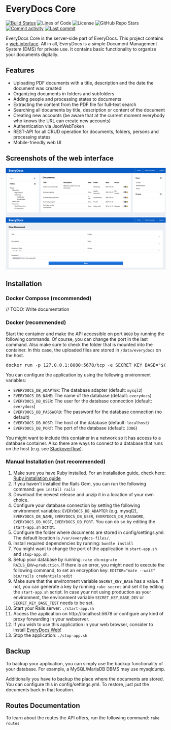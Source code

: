 # EveryDocs Core

[![Build Status](https://img.shields.io/github/actions/workflow/status/jonashellmann/everydocs-core/ruby.yml??branch=main&style=flat-square)](https://github.com/jonashellmann/everydocs-core/actions?query=workflow%3ARuby)
![Lines of Code](https://img.shields.io/tokei/lines/github/jonashellmann/everydocs-core?style=flat-square)
![License](https://img.shields.io/github/license/jonashellmann/everydocs-core?style=flat-square)
![GitHub Repo
Stars](https://img.shields.io/github/stars/jonashellmann/everydocs-core?style=social)
[![Commit activity](https://img.shields.io/github/commit-activity/y/jonashellmann/everydocs-core?style=flat-square)](https://github.com/jonashellmann/everydocs-core/commits/)
[![Last commit](https://img.shields.io/github/last-commit/jonashellmann/everydocs-core?style=flat-square)](https://github.com/jonashellmann/everydocs-core/commits/)

EveryDocs Core is the server-side part of EveryDocs. This project contains a [web interface](https://github.com/jonashellmann/everydocs-web/). All in all, EveryDocs is a simple Document Management System (DMS) for private use. It contains basic functionality to organize your documents digitally.

## Features

- Uploading PDF documents with a title, description and the date the document was created
- Organizing documents in folders and subfolders
- Adding people and processing states to documents
- Extracting the content from the PDF file for full-text search
- Searching all documents by title, description or content of the document
- Creating new accounts (be aware that at the current moment everybody who knows the URL can create new accounts)
- Authentication via JsonWebToken
- REST-API for all CRUD operation for documents, folders, persons and processing states
- Mobile-friendly web UI

## Screenshots of the web interface

![EveryDocs Web - Dashboard](images/dashboard.png)
![EveryDocs Web - Uploading new document](images/new-document.png)

## Installation

### Docker Compose (recommended)

// TODO: Write documentation

### Docker (recommended)

Start the container and make the API accessible on port ``8080`` by running the following commands. Of course, you can change the port in the last command.
Also make sure to check the folder that is mounted into the container. In this case, the uploaded files are stored in ``/data/everydocs`` on the host.
<pre>docker run -p 127.0.0.1:8080:5678/tcp -e SECRET_KEY_BASE="$(openssl rand -hex 64)" -v /data/everydocs:/var/everydocs-files jonashellmann/everydocs</pre>

You can configure the application by using the following environment variables:
- ``EVERYDOCS_DB_ADAPTER``: The database adapter (default: ``mysql2``)
- ``EVERYDOCS_DB_NAME``: The name of the database (default: ``everydocs``)
- ``EVERYDOCS_DB_USER``: The user for the database connection (default: ``everydocs``)
- ``EVERYDOCS_DB_PASSWORD``: The password for the database connection (no default)
- ``EVERYDOCS_DB_HOST``: The host of the database (default: ``localhost``)
- ``EVERYDOCS_DB_PORT``: The port of the database (default: ``3306``)

You might want to include this container in a network so it has access to a database container.
Also there are ways to connect to a database that runs on the host (e.g. see [Stackoverflow](https://stackoverflow.com/questions/24319662/from-inside-of-a-docker-container-how-do-i-connect-to-the-localhost-of-the-mach)).

### Manual Installation (not recommended)

1. Make sure you have Ruby installed. For an installation guide, check here: [Ruby installation guide](https://guides.rubyonrails.org/getting_started.html#installing-rails)
2. If you haven't installed the Rails Gem, you can run the following command: ``gem install rails``
3. Download the newest release and unzip it in a location of your own choice.
4. Configure your database connection by setting the following environment variables: ``EVERYDOCS_DB_ADAPTER`` (e.g. mysql2), ``EVERYDOCS_DB_NAME``, ``EVERYDOCS_DB_USER``, ``EVERYDOCS_DB_PASSWORD``, ``EVERYDOCS_DB_HOST``, ``EVERYDOCS_DB_PORT``.
   You can do so by editing the ``start-app.sh`` script.
5. Configure the folder where documents are stored in config/settings.yml.
   The default location is ``/var/everydocs-files/``.
6. Install required dependencies by running: ``bundle install``
7. You might want to change the port of the application in ``start-app.sh`` and ``stop-app.sh``.
8. Setup your database by running: ``rake db:migrate RAILS_ENV=production``. If there is an error, you might need to execute the following command, to
set an encryption key: ``EDITOR="mate --wait" bin/rails credentials:edit``
9. Make sure that the environment variable ``SECRET_KEY_BASE`` has a value.
   If not, you can generate a key by running ``rake secret`` and set it by editing the ``start-app.sh`` script.
   In case your not using production as your environment, the environment variable ``SECRET_KEY_BASE_DEV`` or ``SECRET_KEY_BASE_TEST`` needs to be set.
10. Start your Rails server: ``./start-app.sh``
11. Access the application on http://localhost:5678 or configure any kind of proxy forwarding in your webserver.
12. If you wish to use this application in your web browser, consider to install [EveryDocs Web](https://github.com/jonashellmann/everydocs-web/)!
13. Stop the application: ``./stop-app.sh``

## Backup

To backup your application, you can simply use the backup functionality of your
database. For example, a MySQL/MariaDB DBMS may use mysqldump.

Additionally you have to backup the place where the documents are stored. You
can configure this in config/settings.yml. To restore, just put the documents back in that location.

## Routes Documentation

To learn about the routes the API offers, run the following command: ``rake routes``
